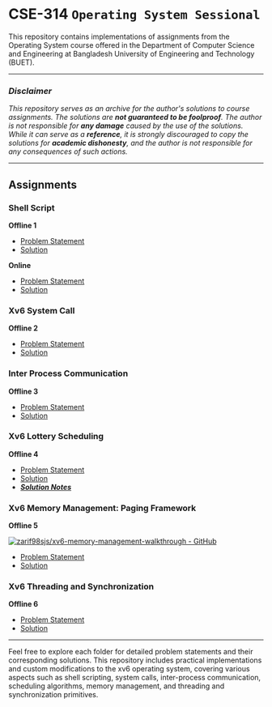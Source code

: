 # **CSE-314 `Operating System Sessional`**

This repository contains implementations of assignments from the Operating System course offered in the Department of Computer Science and Engineering at Bangladesh University of Engineering and Technology (BUET).

---

### ***Disclaimer***

*This repository serves as an archive for the author's solutions to course assignments. The solutions are **not guaranteed to be foolproof**. The author is not responsible for **any damage** caused by the use of the solutions. While it can serve as a **reference**, it is strongly discouraged to copy the solutions for **academic dishonesty**, and the author is not responsible for any consequences of such actions.*

---

## **Assignments**

### **Shell Script**

**Offline 1**

- [Problem Statement](Offline%201%20(Shell%20Script)/CSE314-Jan-2021_%20Shell%20Script%20Offline.pdf)
- [Solution](Offline%201%20(Shell%20Script))

**Online**

- [Problem Statement](Online%20(Shell%20Script)/CSE314-Jan-2021_Shell_Script_Online.pdf)
- [Solution](Online%20(Shell%20Script))

### **Xv6 System Call**

**Offline 2**

- [Problem Statement](Offline%202%20(Xv6%20System%20Call)/README.md)
- [Solution](Offline%202%20(Xv6%20System%20Call))

### **Inter Process Communication**

**Offline 3**

- [Problem Statement](Offline%203%20(Inter%20Process%20Communication)/IPC%20Offline%20updated.pdf)
- [Solution](Offline%203%20(Inter%20Process%20Communication))

### **Xv6 Lottery Scheduling**

**Offline 4**

- [Problem Statement](Offline%204%20(Xv6%20Lottery%20Scheduling)/README.md)
- [Solution](Offline%204%20(Xv6%20Lottery%20Scheduling))
- [***Solution Notes***](Offline%204%20(Xv6%20Lottery%20Scheduling)/README.md)

### **Xv6 Memory Management: Paging Framework**

**Offline 5**

[![zarif98sjs/xv6-memory-management-walkthrough - GitHub](https://gh-card.dev/repos/zarif98sjs/xv6-memory-management-walkthrough.svg?fullname=)](https://github.com/zarif98sjs/xv6-memory-management-walkthrough)

- [Problem Statement](Offline%205%20(Xv6%20Memory%20Management)/xv6-mm-assignment)
- [Solution](Offline%205%20(Xv6%20Memory%20Management))

### **Xv6 Threading and Synchronization**

**Offline 6**

- [Problem Statement](Offline%206%20(Xv6%20Threading%20and%20Synchronization)/README.md)
- [Solution](Offline%206%20(Xv6%20Threading%20and%20Synchronization))

---

Feel free to explore each folder for detailed problem statements and their corresponding solutions. This repository includes practical implementations and custom modifications to the xv6 operating system, covering various aspects such as shell scripting, system calls, inter-process communication, scheduling algorithms, memory management, and threading and synchronization primitives.
